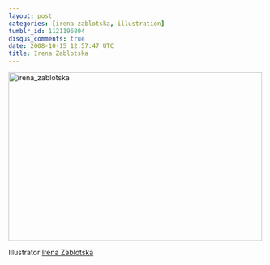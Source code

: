 ```yaml
---
layout: post
categories: [irena zablotska, illustration]
tumblr_id: 1121196804
disqus_comments: true
date: 2008-10-15 12:57:47 UTC
title: Irena Zablotska
---
```


<a href="http://zablotska.com/"><img src="/attachments/2008/10/irena_zablotska.jpg" alt="irena_zablotska" title="" width="500" height="333" class="alignnone size-full wp-image-833" /></a>

Illustrator <a href="http://zablotska.com/">Irena Zablotska</a>
